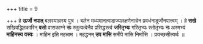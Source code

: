 +++
title = 9

+++
हे **ऊर्जो** **नपात्** बलस्यान्नस्य पुत्र । बलेन मध्यमानत्वादाज्यलक्षणेनान्नेन प्रवर्धनादूर्जोनपात्त्वम् । हे **सखे** सखिवद्धितकारिन् **वसो** वासकाग्ने **सः** स्तुत्यत्वेनैव प्रसिद्धस्त्वं **जरितृभ्यः** गरितृभ्यः स्तोतृभ्यः **नः** अस्मभ्यं **माहिनस्य** **वस्वः** । माहिन इति महन्नाम । महद्धनम् **उप** **मासि** समीपे मासि निर्मासि । प्रयच्छसीत्यर्थः ॥